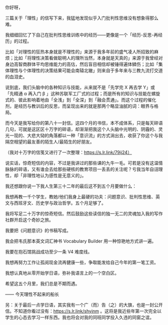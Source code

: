 

你好呀，

三篇关于「理性」的信写下来，我猛地发现似乎入门批判性思维没有想象得那么难。

我细细回忆了下自己在批判性思维训练中的经历——更像是一个「经历-反思-再经历」的过程。

比如「对理性的狂热本身就是不理性的」来源于我多年前的盛气凌人所招致的麻烦；比如「将理性决策看做聪明人的理所当然，本身就是天真的」来源于我曾经对身边高智商群体平均思维能力的高估，然后盲目相信却被锤得遍体鳞伤；比如「集体理性与个体理性的决策结果可能会南辕北辙」则来自于多年来与三教九流打交道的血泪史。

说到底，我们头脑中的各种知识与技能，从来就不是「先学完 X 再去学 Y」或「先精通 α 再入门 β 」这种苏联军工厂式的过程；而是所有的知识与技能在螺旋式的、彼此影响着地由「全浅」到「全深」到「融会贯通」。而这个过程的催化剂，是经历与教训后的反思，而呈现出来的就是那两个略显油腻的词：眼界与格局。

而今天是我写给你的第八十一封信。这四个月的书信，本不成体系，只是每天碎语几句，可就是这区区十万字的碎语，却渐渐把我这个人头脑中光明的、阴霾的、灵光一现的、大悲大恸的角落都以一种「意识流」的方式淌出去，收获了你这个与我隔空相望的最友善的陌生人/最陌生的好朋友。

（我对十万字的信笺又进行了一次整理：https://s.lr.link/79ij24）

说实话，惊奇短信的内容，不过是我讲过的那些课的九牛一毛。可若是没有这温情脉脉的碎语，又有谁会去给那些硬核的教育项目一丢丢的关注呢？亏我当年自诩理性，却「非理性地认为感性是无意义的」。

我还想跟你说一下我人生第三十二年的最后这不到五个月要做什么：

我想再教一千个学生，教她/他们我身上最硬的功夫：问题意识、批判性思维、英文与西班牙文、历史学与政治哲学。五个月足够了。

我将写足二十万字的惊奇短信。然后鼓励这些读信的独一无二的灵魂加入我的写作社群开启这个奇妙之旅。

我要把《问题意识》的书稿写成。

我会把韦氏那本英文词汇神书 Vocabulary Builder 用一种惊艳地方式讲一遍。

我要在抱石馆挑战成功至少一条 V4 难度线。

我想再努力工作让孤阅现金流再健康一些，争取能发给自己今年的第一笔工资。

我想认真地从零开始学日语，弥补我语言上的一个空白区。

希望这五个月里，我们总是不期而遇。

—— 今天理性不起来的船长

另：关于最后一点学日语，其实我有一个广（而）告（之）的大旗，也是一封公开信。不知道你看过没有：https://s.lr.link/shyjnm 。这将是我近些年第一次完全以学生的心态去学习一样东西。我也将会对我的同班同学投入久违的同窗之谊。